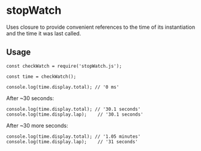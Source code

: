 # stopWatch
Uses closure to provide convenient references to the time of its instantiation and the time it was last called.

## Usage
`const checkWatch = require('stopWatch.js');`

`const time = checkWatch();`

`console.log(time.display.total); // '0 ms'`

After ~30 seconds:

`console.log(time.display.total); // '30.1 seconds'`
`console.log(time.display.lap);    // '30.1 seconds'`

After ~30 more seconds:

`console.log(time.display.total); // '1.05 minutes'`
`console.log(time.display.lap);    // '31 seconds'`
